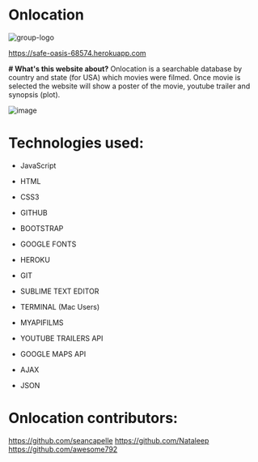 # Onlocation     
![group-logo](https://cloud.githubusercontent.com/assets/18410732/17531845/b185b96e-5e4b-11e6-905f-9bf29c90b56b.png)

https://safe-oasis-68574.herokuapp.com

**# What's this website about?**
Onlocation is a searchable database by country and state (for USA) which movies were filmed.
Once movie is selected the website will show a poster of the movie, youtube trailer and synopsis (plot).

![image](https://cloud.githubusercontent.com/assets/18410732/17531551/54057474-5e4a-11e6-9b5f-483b0303a6c6.png)

# Technologies used:

- JavaScript

- HTML

- CSS3

- GITHUB

- BOOTSTRAP

- GOOGLE FONTS

- HEROKU

- GIT

- SUBLIME TEXT EDITOR

- TERMINAL (Mac Users)

- MYAPIFILMS

- YOUTUBE TRAILERS API

- GOOGLE MAPS API

- AJAX

- JSON

# Onlocation contributors:

https://github.com/seancapelle
https://github.com/Nataleep
https://github.com/awesome792

